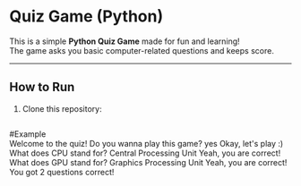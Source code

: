 #  Quiz Game (Python)

This is a simple **Python Quiz Game** made for fun and learning!  
The game asks you basic computer-related questions and keeps score.

---

##  How to Run
1. Clone this repository:
   ```
#Example   
Welcome to the quiz!
Do you wanna play this game? yes
Okay, let's play :)
What does CPU stand for? Central Processing Unit
Yeah, you are correct!
What does GPU stand for? Graphics Processing Unit
Yeah, you are correct!
You got 2 questions correct!
  
